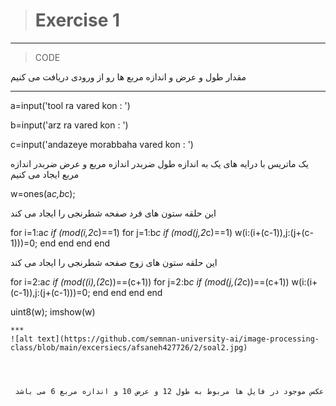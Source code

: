 > # Exercise 1
 
***
>CODE
>
مقدار طول و عرض و اندازه مربع ها رو از ورودی دریافت می کنیم
***
a=input('tool ra vared kon :   ')

b=input('arz ra vared kon :   ')

c=input('andazeye morabbaha vared kon :   ')

یک ماتریس  با درایه های یک به اندازه طول ضربدر اندازه مربع و عرض ضربدر اندازه مربع ایجاد می کنیم

w=ones(a*c,b*c);

این حلقه ستون های فرد صفحه شطرنجی را ایجاد می کند

for i=1:a*c
    if (mod(i,2*c)==1)
        for j=1:b*c
            if (mod(j,2*c)==1)
            w(i:(i+(c-1)),j:(j+(c-1)))=0;
            end
        end
    end
end

این حلقه ستون های زوج صفحه شطرنجی را ایجاد می کند

for i=2:a*c
    if (mod((i),(2*c))==(c+1))
        for j=2:b*c
            if (mod(j,(2*c))==(c+1))
            w(i:(i+(c-1)),j:(j+(c-1)))=0;
            end
        end
    end
end
    
uint8(w);
 imshow(w)
```
***
![alt text](https://github.com/semnan-university-ai/image-processing-class/blob/main/excersiecs/afsaneh427726/2/soal2.jpg)


 
 
 عکس موجود در فایل ها مربوط به طول 12 و عرض 10 و اندازه مربع 6 می باشد
